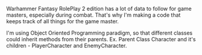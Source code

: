 Warhammer Fantasy RolePlay 2 edition has a lot of data to follow for game masters, especially during combat.
That's why I'm making a code that keeps track of all things for the game master.

I'm using Object Oriented Programming paradigm, so that different classes could inherit methods from their parents.
Ex. Parent Class Character and it's children - PlayerCharacter and EnemyCharacter.
